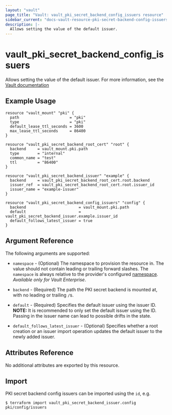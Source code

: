 ```yaml
---
layout: "vault"
page_title: "Vault: vault_pki_secret_backend_config_issuers resource"
sidebar_current: "docs-vault-resource-pki-secret-backend-config-issuers"
description: |-
  Allows setting the value of the default issuer.
---
```


# vault\_pki\_secret\_backend\_config\_issuers

Allows setting the value of the default issuer. For more information, see the
[Vault documentation](https://developer.hashicorp.com/vault/api-docs/secret/pki#set-issuers-configuration)

## Example Usage

```hcl
resource "vault_mount" "pki" {
  path                      = "pki"
  type                      = "pki"
  default_lease_ttl_seconds = 3600
  max_lease_ttl_seconds     = 86400
}

resource "vault_pki_secret_backend_root_cert" "root" {
  backend     = vault_mount.pki.path
  type        = "internal"
  common_name = "test"
  ttl         = "86400"
}

resource "vault_pki_secret_backend_issuer" "example" {
  backend     = vault_pki_secret_backend_root_cert.root.backend
  issuer_ref  = vault_pki_secret_backend_root_cert.root.issuer_id
  issuer_name = "example-issuer"
}

resource "vault_pki_secret_backend_config_issuers" "config" {
  backend                       = vault_mount.pki.path
  default                       = vault_pki_secret_backend_issuer.example.issuer_id
  default_follows_latest_issuer = true
}
```

## Argument Reference

The following arguments are supported:

* `namespace` - (Optional) The namespace to provision the resource in.
  The value should not contain leading or trailing forward slashes.
  The `namespace` is always relative to the provider's configured [namespace](/docs/providers/vault#namespace).
  *Available only for Vault Enterprise*.

* `backend` - (Required) The path the PKI secret backend is mounted at, with no
  leading or trailing `/`s.

* `default` - (Required) Specifies the default issuer using the issuer ID.
  **NOTE:** It is recommended to only set the default issuer using the ID. 
  Passing in the issuer name can lead to possible drifts in the state.

* `default_follows_latest_issuer` - (Optional) Specifies whether a root creation
  or an issuer import operation updates the default issuer to the newly added issuer.


## Attributes Reference

No additional attributes are exported by this resource.

## Import

PKI secret backend config issuers can be imported using the `id`, e.g.

```
$ terraform import vault_pki_secret_backend_issuer.config pki/config/issuers
```
